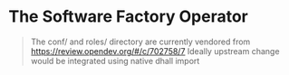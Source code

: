 The Software Factory Operator
=============================

> The conf/ and roles/ directory are currently vendored from
> https://review.opendev.org/#/c/702758/7
> Ideally upstream change would be integrated using native dhall import
